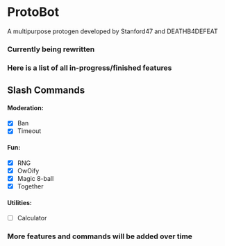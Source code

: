 # ProtoBot

A multipurpose protogen developed by Stanford47 and DEATHB4DEFEAT

### Currently being rewritten

### Here is a list of all in-progress/finished features

<hl>

## Slash Commands

#### Moderation:

- [x] Ban
- [x] Timeout

#### Fun:

- [x] RNG
- [x] OwOify
- [x] Magic 8-ball
- [x] Together

#### Utilities:
- [ ] Calculator

### More features and commands will be added over time
